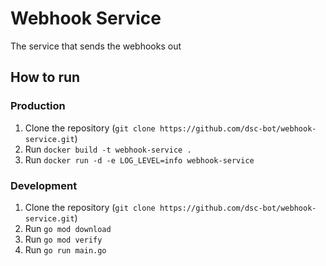 # Webhook Service

The service that sends the webhooks out

## How to run

### Production

1. Clone the repository (`git clone https://github.com/dsc-bot/webhook-service.git`)
2. Run `docker build -t webhook-service .`
3. Run `docker run -d -e LOG_LEVEL=info webhook-service`

### Development

1. Clone the repository (`git clone https://github.com/dsc-bot/webhook-service.git`)
2. Run `go mod download`
3. Run `go mod verify`
4. Run `go run main.go`
